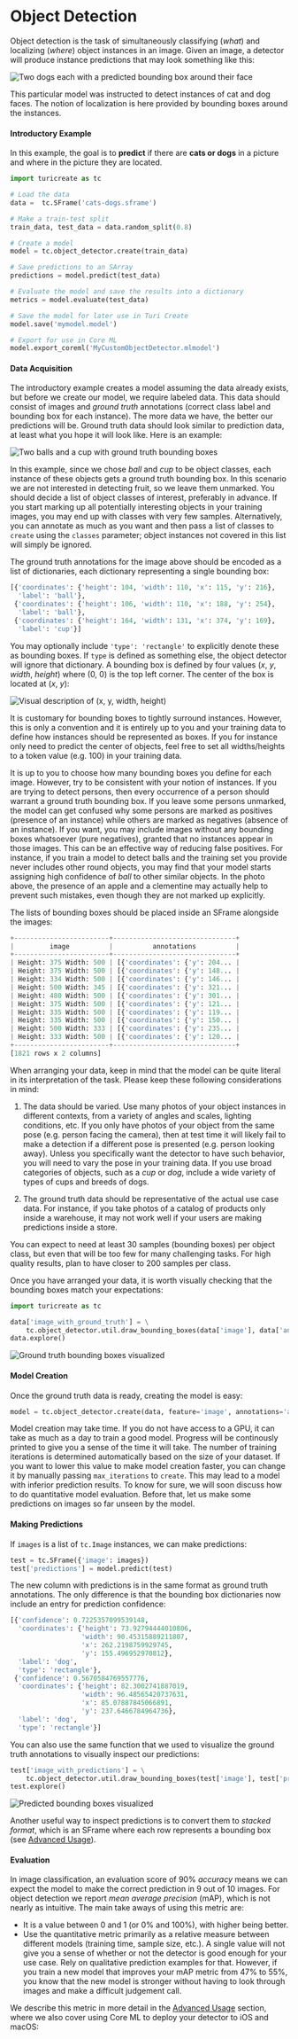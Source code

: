 # Object Detection
Object detection is the task of simultaneously classifying (*what*) and
localizing (*where*) object instances in an image. Given an image, a
detector will produce instance predictions that may look something like this:

![Two dogs each with a predicted bounding box around their face](images/dogs.jpg)

This particular model was instructed to detect instances of cat and dog faces. The
notion of localization is here provided by bounding boxes around the instances.

#### Introductory Example

In this example, the goal is to **predict** if there are **cats or dogs** in a picture and where in the picture they are located.

```python
import turicreate as tc

# Load the data
data =  tc.SFrame('cats-dogs.sframe')

# Make a train-test split
train_data, test_data = data.random_split(0.8)

# Create a model
model = tc.object_detector.create(train_data)

# Save predictions to an SArray
predictions = model.predict(test_data)

# Evaluate the model and save the results into a dictionary
metrics = model.evaluate(test_data)

# Save the model for later use in Turi Create
model.save('mymodel.model')

# Export for use in Core ML
model.export_coreml('MyCustomObjectDetector.mlmodel')
```

#### Data Acquisition

The introductory example creates a model assuming the data already exists, but before we create our model, 
we require labeled data. This data should consist of images and *ground truth*
annotations (correct class label and bounding box for each instance). The more data we
have, the better our predictions will be. Ground truth data should look similar
to prediction data, at least what you hope it will look like. Here is an example:

![Two balls and a cup with ground truth bounding boxes](images/ground_truth.jpg)

In this example, since we chose *ball* and *cup* to be object classes, each
instance of these objects gets a ground truth bounding box. In this scenario we are not
interested in detecting fruit, so we leave them unmarked. You should decide a
list of object classes of interest, preferably in advance. If you start marking
up all potentially interesting objects in your training images, you may end up with
classes with very few samples. Alternatively, you can annotate as much as you
want and then pass a list of classes to `create` using the `classes` parameter;
object instances not covered in this list will simply be ignored.

The ground truth annotations for the image above should be encoded as a list
of dictionaries, each dictionary representing a single bounding box:

```python
[{'coordinates': {'height': 104, 'width': 110, 'x': 115, 'y': 216},
  'label': 'ball'},
 {'coordinates': {'height': 106, 'width': 110, 'x': 188, 'y': 254},
  'label': 'ball'},
 {'coordinates': {'height': 164, 'width': 131, 'x': 374, 'y': 169},
  'label': 'cup'}]
```

You may optionally include `'type': 'rectangle'` to explicitly denote these as
bounding boxes. If `type` is defined as something else, the object detector
will ignore that dictionary.  A bounding box is defined by four values (*x*,
*y*, *width*, *height*) where (0, 0) is the top left corner. The center of the
box is located at (*x*, *y*):

![Visual description of (x, y, width, height)](images/xywh.png)

It is customary for bounding boxes to tightly surround instances. However, this
is only a convention and it is entirely up to you and your training data to
define how instances should be represented as boxes. If you for instance only need to
predict the center of objects, feel free to set all widths/heights to a
token value (e.g. 100) in your training data.

It is up to you to choose how many bounding boxes you define for each image.
However, try to be consistent with your notion of instances. If you are trying
to detect persons, then every occurrence of a person should warrant a ground
truth bounding box. If you leave some persons unmarked, the model can get
confused why some persons are marked as positives (presence of an instance)
while others are marked as negatives (absence of an instance). If you want, you
may include images without any bounding boxes whatsoever (pure negatives),
granted that no instances appear in those images. This can be an effective way
of reducing false positives. For instance, if you train a model to detect balls
and the training set you provide never includes other round objects, you may
find that your model starts assigning high confidence of *ball* to other
similar objects. In the photo above, the presence of an apple and a clementine
may actually help to prevent such mistakes, even though they are not marked up
explicitly.

The lists of bounding boxes should be placed inside an SFrame alongside the
images:

```python
+------------------------+-------------------------------+
|         image          |          annotations          |
+------------------------+-------------------------------+
| Height: 375 Width: 500 | [{'coordinates': {'y': 204... |
| Height: 375 Width: 500 | [{'coordinates': {'y': 148... |
| Height: 334 Width: 500 | [{'coordinates': {'y': 146... |
| Height: 500 Width: 345 | [{'coordinates': {'y': 321... |
| Height: 480 Width: 500 | [{'coordinates': {'y': 301... |
| Height: 375 Width: 500 | [{'coordinates': {'y': 121... |
| Height: 335 Width: 500 | [{'coordinates': {'y': 119... |
| Height: 335 Width: 500 | [{'coordinates': {'y': 150... |
| Height: 500 Width: 333 | [{'coordinates': {'y': 235... |
| Height: 333 Width: 500 | [{'coordinates': {'y': 120... |
+------------------------+-------------------------------+
[1821 rows x 2 columns]
```

When arranging your data, keep in mind that the model can be quite literal in
its interpretation of the task. Please keep these following considerations in mind:

 1. The data should be varied. Use many photos of your object instances in
    different contexts, from a variety of angles and scales, lighting
    conditions, etc. If you only have photos of your object from the same pose
    (e.g. person facing the camera), then at test time it will likely fail to
    make a detection if a different pose is presented (e.g. person looking
    away). Unless you specifically want the detector to have such behavior, you
    will need to vary the pose in your training data. If you use broad categories
    of objects, such as a *cup* or *dog*, include a wide variety of types of cups
    and breeds of dogs.

 2. The ground truth data should be representative of the actual use case data. For instance,
    if you take photos of a catalog of products only inside a warehouse, it may not
    work well if your users are making predictions inside a store.

You can expect to need at least 30 samples (bounding boxes) per object class,
but even that will be too few for many challenging tasks. For high quality
results, plan to have closer to 200 samples per class.

Once you have arranged your data, it is worth visually checking that the bounding boxes
match your expectations:

```python
import turicreate as tc

data['image_with_ground_truth'] = \
    tc.object_detector.util.draw_bounding_boxes(data['image'], data['annotations'])
data.explore()
```

![Ground truth bounding boxes visualized](images/explore_ground_truth.png)

#### Model Creation
Once the ground truth data is ready, creating the model is easy:

```python
model = tc.object_detector.create(data, feature='image', annotations='annotations')
```

Model creation may take time. If you do not have access to a GPU, it can take
as much as a day to train a good model. Progress will be continously printed to
give you a sense of the time it will take. The number of training iterations is
determined automatically based on the size of your dataset. If you want to
lower this value to make model creation faster, you can change it by manually
passing `max_iterations` to `create`.  This may lead to a model with inferior
prediction results. To know for sure, we will soon discuss how to do
quantitative model evaluation. Before that, let us make some predictions on
images so far unseen by the model.

#### Making Predictions

If `images` is a list of `tc.Image` instances, we can make predictions:

```python
test = tc.SFrame({'image': images})
test['predictions'] = model.predict(test)
```

The new column with predictions is in the same format as ground truth
annotations. The only difference is that the bounding box dictionaries now
include an entry for prediction confidence:

```python
[{'confidence': 0.7225357099539148,
  'coordinates': {'height': 73.92794444010806,
                  'width': 90.45315889211807,
                  'x': 262.2198759929745,
                  'y': 155.496952970812},
  'label': 'dog',
  'type': 'rectangle'},
 {'confidence': 0.5670584769557776,
  'coordinates': {'height': 82.3002741887019,
                  'width': 96.48565420737631,
                  'x': 85.07887845066891,
                  'y': 237.6466784964736},
  'label': 'dog',
  'type': 'rectangle'}]
```

You can also use the same function that we used to visualize the ground truth
annotations to visually inspect our predictions:

```python
test['image_with_predictions'] = \
    tc.object_detector.util.draw_bounding_boxes(test['image'], test['predictions'])
test.explore()
```

![Predicted bounding boxes visualized](images/explore_predictions.png)

Another useful way to inspect predictions is to convert them to *stacked
format*, which is an SFrame where each row represents a bounding box (see
[Advanced Usage](advanced-usage.md#stacked)).

#### Evaluation

In image classification, an evaluation score of 90% *accuracy* means we can
expect the model to make the correct prediction in 9 out of 10 images. For
object detection we report *mean average precision* (mAP), which is not nearly
as intuitive. The main take aways of using this metric are:

 - It is a value between 0 and 1 (or 0% and 100%), with higher being better.
 - Use the quantitative metric primarily as a relative measure between different
   models (training time, sample size, etc.). A single value will not give you
   a sense of whether or not the detector is good enough for your use case.
   Rely on qualitative prediction examples for that. However, if you train
   a new model that improves your mAP metric from 47% to 55%, you know that
   the new model is stronger without having to look through images and make a
   difficult judgement call.

We describe this metric in more detail in the [Advanced
Usage](advanced-usage.md) section, where we also cover using Core ML
to deploy your detector to iOS and macOS:
